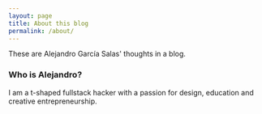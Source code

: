 ```yaml
---
layout: page
title: About this blog
permalink: /about/
---
```


These are Alejandro García Salas' thoughts in a blog.

### Who is Alejandro?
I am a t-shaped fullstack hacker with a passion for design, education and creative entrepreneurship.



